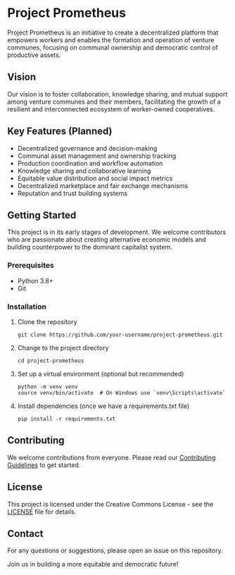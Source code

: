 # Project Prometheus

Project Prometheus is an initiative to create a decentralized platform that empowers workers and enables the formation and operation of venture communes, focusing on communal ownership and democratic control of productive assets.

## Vision

Our vision is to foster collaboration, knowledge sharing, and mutual support among venture communes and their members, facilitating the growth of a resilient and interconnected ecosystem of worker-owned cooperatives.

## Key Features (Planned)

- Decentralized governance and decision-making
- Communal asset management and ownership tracking
- Production coordination and workflow automation
- Knowledge sharing and collaborative learning
- Equitable value distribution and social impact metrics
- Decentralized marketplace and fair exchange mechanisms
- Reputation and trust building systems

## Getting Started

This project is in its early stages of development. We welcome contributors who are passionate about creating alternative economic models and building counterpower to the dominant capitalist system.

### Prerequisites

- Python 3.8+
- Git

### Installation

1. Clone the repository
   ```
   git clone https://github.com/your-username/project-prometheus.git
   ```
2. Change to the project directory
   ```
   cd project-prometheus
   ```
3. Set up a virtual environment (optional but recommended)
   ```
   python -m venv venv
   source venv/bin/activate  # On Windows use `venv\Scripts\activate`
   ```
4. Install dependencies (once we have a requirements.txt file)
   ```
   pip install -r requirements.txt
   ```

## Contributing

We welcome contributions from everyone. Please read our [Contributing Guidelines](CONTRIBUTING.md) to get started.

## License

This project is licensed under the Creative Commons License - see the [LICENSE](LICENSE) file for details.

## Contact

For any questions or suggestions, please open an issue on this repository.

Join us in building a more equitable and democratic future!
